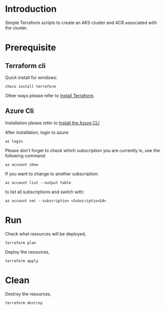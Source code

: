 # Introduction

Simple Terraform scripts to create an AKS cluster and ACR associated with the cluster.

# Prerequisite

## Terraform cli
Quick install for windows: 
```
choco install terraform
```  
Other ways please refer to [Install Terraform](https://learn.hashicorp.com/terraform/getting-started/install.html).

## Azure Cli
Installation please refer to [Install the Azure CLI](https://docs.microsoft.com/en-us/cli/azure/install-azure-cli?view=azure-cli-latest)

After installation, login to azure:
```
az login
```
Please don't forget to check which subscription you are currently in, use the following command:
```
az account show 
```

If you want to change to another subscription:
```
az account list --output table
```
to list all subscriptions and switch with:
```
az account set --subscription <SubscriptionId>
```

# Run 

Check what resources will be deployed,
```
terraform plan
```
Deploy the resources,
```
terraform apply
```
# Clean

Destroy the resources,
```
terraform destroy
```

